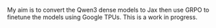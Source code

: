 My aim is to convert the Qwen3 dense models to Jax then use GRPO to finetune the models using Google TPUs. This is a work in progress.